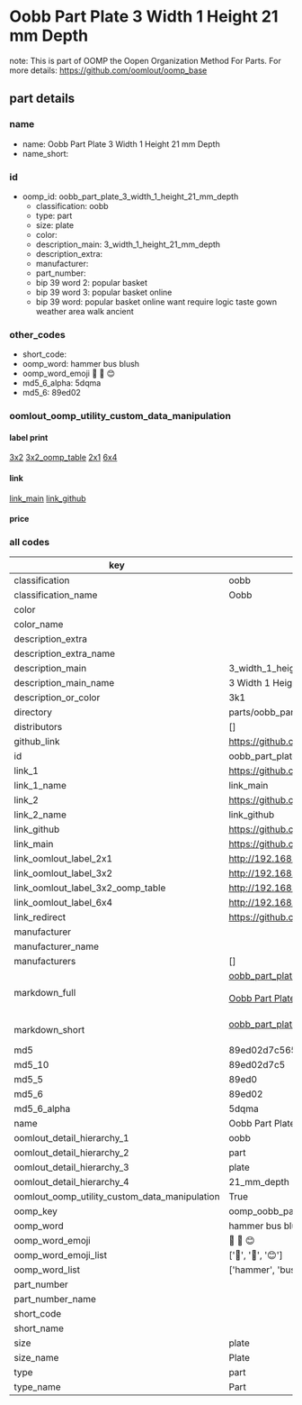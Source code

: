 # Oobb Part Plate 3 Width 1 Height 21 mm Depth  

note: This is part of OOMP the Oopen Organization Method For Parts. For more details: https://github.com/oomlout/oomp_base

##  part details
  







### name
* name: Oobb Part Plate 3 Width 1 Height 21 mm Depth
* name_short: 
### id
* oomp_id: oobb_part_plate_3_width_1_height_21_mm_depth
  * classification: oobb
  * type: part
  * size: plate
  * color: 
  * description_main: 3_width_1_height_21_mm_depth
  * description_extra: 
  * manufacturer: 
  * part_number: 
  * bip 39 word 2: popular basket
  * bip 39 word 3: popular basket online
  * bip 39 word: popular basket online want require logic taste gown weather area walk ancient

### other_codes
* short_code: 
* oomp_word: hammer bus blush
* oomp_word_emoji :hammer: :bus: :blush:
* md5_6_alpha: 5dqma
* md5_6: 89ed02






### oomlout_oomp_utility_custom_data_manipulation
#### label print
[3x2](http://192.168.1.245:1112/?label=oomp%205dqma)
[3x2_oomp_table](http://192.168.1.108:1112/?label=oomp%205dqma)
[2x1](http://192.168.1.242:1112/?label=oomp%205dqma)
[6x4](http://192.168.1.55:1112/?label=oomp%205dqma)    

#### link

[link_main](https://github.com/oomlout/oomlout_oomp_version_1_messy/tree/main/parts/oobb_part_plate_3_width_1_height_21_mm_depth) [link_github](https://github.com/oomlout/oomlout_oomp_version_1_messy/tree/main/parts/oobb_part_plate_3_width_1_height_21_mm_depth)                             

#### price







### all codes 
| key | value |  
| --- | --- |  
| classification | oobb |  
| classification_name | Oobb |  
| color |  |  
| color_name |  |  
| description_extra |  |  
| description_extra_name |  |  
| description_main | 3_width_1_height_21_mm_depth |  
| description_main_name | 3 Width 1 Height 21 mm Depth |  
| description_or_color | 3k1 |  
| directory | parts/oobb_part_plate_3_width_1_height_21_mm_depth |  
| distributors | [] |  
| github_link | https://github.com/oomlout/oomlout_oomp_part_src/tree/main/parts/oobb_part_plate_3_width_1_height_21_mm_depth |  
| id | oobb_part_plate_3_width_1_height_21_mm_depth |  
| link_1 | https://github.com/oomlout/oomlout_oomp_version_1_messy/tree/main/parts/oobb_part_plate_3_width_1_height_21_mm_depth |  
| link_1_name | link_main |  
| link_2 | https://github.com/oomlout/oomlout_oomp_version_1_messy/tree/main/parts/oobb_part_plate_3_width_1_height_21_mm_depth |  
| link_2_name | link_github |  
| link_github | https://github.com/oomlout/oomlout_oomp_version_1_messy/tree/main/parts/oobb_part_plate_3_width_1_height_21_mm_depth |  
| link_main | https://github.com/oomlout/oomlout_oomp_version_1_messy/tree/main/parts/oobb_part_plate_3_width_1_height_21_mm_depth |  
| link_oomlout_label_2x1 | http://192.168.1.242:1112/?label=oomp%205dqma |  
| link_oomlout_label_3x2 | http://192.168.1.245:1112/?label=oomp%205dqma |  
| link_oomlout_label_3x2_oomp_table | http://192.168.1.108:1112/?label=oomp%205dqma |  
| link_oomlout_label_6x4 | http://192.168.1.55:1112/?label=oomp%205dqma |  
| link_redirect | https://github.com/oomlout/oomlout_oomp_version_1_messy/tree/main/parts/oobb_part_plate_3_width_1_height_21_mm_depth |  
| manufacturer |  |  
| manufacturer_name |  |  
| manufacturers | [] |  
| markdown_full | [oobb_part_plate_3_width_1_height_21_mm_depth](none)<br>[](none)<br>[Oobb Part Plate 3 Width 1 Height 21 Mm Depth](none)<br><br> |  
| markdown_short | [oobb_part_plate_3_width_1_height_21_mm_depth](none)<br><br> |  
| md5 | 89ed02d7c5653bc60e5b8f6f35c4cd41 |  
| md5_10 | 89ed02d7c5 |  
| md5_5 | 89ed0 |  
| md5_6 | 89ed02 |  
| md5_6_alpha | 5dqma |  
| name | Oobb Part Plate 3 Width 1 Height 21 mm Depth |  
| oomlout_detail_hierarchy_1 | oobb |  
| oomlout_detail_hierarchy_2 | part |  
| oomlout_detail_hierarchy_3 | plate |  
| oomlout_detail_hierarchy_4 | 21_mm_depth |  
| oomlout_oomp_utility_custom_data_manipulation | True |  
| oomp_key | oomp_oobb_part_plate_3_width_1_height_21_mm_depth |  
| oomp_word | hammer bus blush |  
| oomp_word_emoji | :hammer: :bus: :blush: |  
| oomp_word_emoji_list | [':hammer:', ':bus:', ':blush:'] |  
| oomp_word_list | ['hammer', 'bus', 'blush'] |  
| part_number |  |  
| part_number_name |  |  
| short_code |  |  
| short_name |  |  
| size | plate |  
| size_name | Plate |  
| type | part |  
| type_name | Part |  
